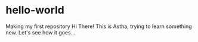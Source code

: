 # hello-world
Making my first repository 
Hi There!
This is Astha, trying to learn something new. 
Let's see how it goes...
